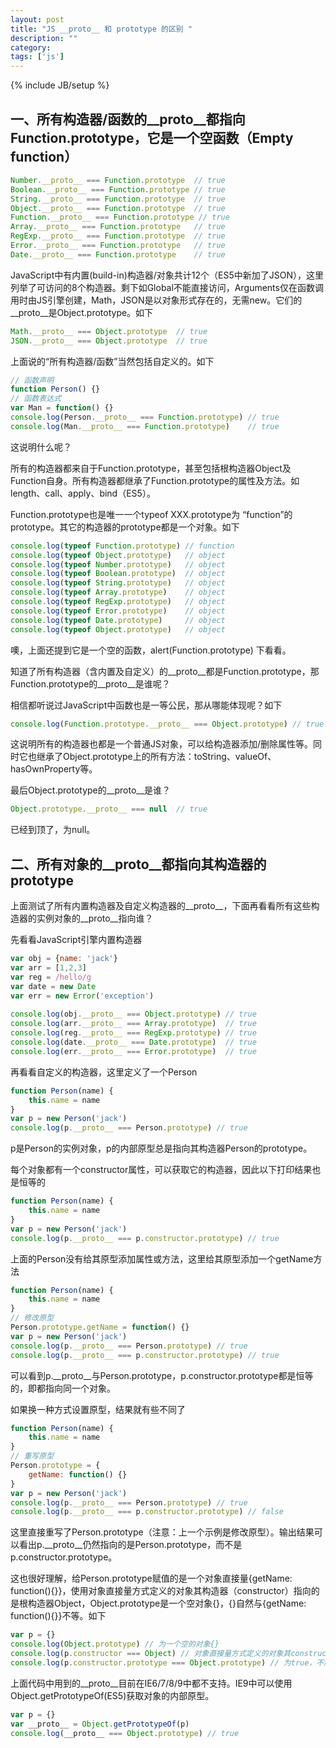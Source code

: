 ```yaml
---
layout: post
title: "JS __proto__ 和 prototype 的区别 "
description: ""
category: 
tags: ['js']
---
```

{% include JB/setup %}

## 一、所有构造器/函数的__proto__都指向Function.prototype，它是一个空函数（Empty function）

```js
Number.__proto__ === Function.prototype  // true
Boolean.__proto__ === Function.prototype // true
String.__proto__ === Function.prototype  // true
Object.__proto__ === Function.prototype  // true
Function.__proto__ === Function.prototype // true 
Array.__proto__ === Function.prototype   // true
RegExp.__proto__ === Function.prototype  // true
Error.__proto__ === Function.prototype   // true
Date.__proto__ === Function.prototype    // true
```

<!--more-->
JavaScript中有内置(build-in)构造器/对象共计12个（ES5中新加了JSON），这里列举了可访问的8个构造器。剩下如Global不能直接访问，Arguments仅在函数调用时由JS引擎创建，Math，JSON是以对象形式存在的，无需new。它们的__proto__是Object.prototype。如下

```js
Math.__proto__ === Object.prototype  // true 
JSON.__proto__ === Object.prototype  // true
```

上面说的“所有构造器/函数”当然包括自定义的。如下

```js
// 函数声明
function Person() {}
// 函数表达式
var Man = function() {}
console.log(Person.__proto__ === Function.prototype) // true
console.log(Man.__proto__ === Function.prototype)    // true
```

这说明什么呢？

所有的构造器都来自于Function.prototype，甚至包括根构造器Object及Function自身。所有构造器都继承了Function.prototype的属性及方法。如length、call、apply、bind（ES5）。

Function.prototype也是唯一一个typeof XXX.prototype为 “function”的prototype。其它的构造器的prototype都是一个对象。如下

```js
console.log(typeof Function.prototype) // function
console.log(typeof Object.prototype)   // object
console.log(typeof Number.prototype)   // object
console.log(typeof Boolean.prototype)  // object
console.log(typeof String.prototype)   // object
console.log(typeof Array.prototype)    // object
console.log(typeof RegExp.prototype)   // object
console.log(typeof Error.prototype)    // object
console.log(typeof Date.prototype)     // object
console.log(typeof Object.prototype)   // object
```

噢，上面还提到它是一个空的函数，alert(Function.prototype) 下看看。

知道了所有构造器（含内置及自定义）的__proto__都是Function.prototype，那Function.prototype的__proto__是谁呢？

相信都听说过JavaScript中函数也是一等公民，那从哪能体现呢？如下

```js
console.log(Function.prototype.__proto__ === Object.prototype) // true
```

这说明所有的构造器也都是一个普通JS对象，可以给构造器添加/删除属性等。同时它也继承了Object.prototype上的所有方法：toString、valueOf、hasOwnProperty等。

最后Object.prototype的__proto__是谁？

```js
Object.prototype.__proto__ === null  // true
```

已经到顶了，为null。

 

## 二、所有对象的__proto__都指向其构造器的prototype

上面测试了所有内置构造器及自定义构造器的__proto__，下面再看看所有这些构造器的实例对象的__proto__指向谁？

先看看JavaScript引擎内置构造器

```js
var obj = {name: 'jack'}
var arr = [1,2,3]
var reg = /hello/g
var date = new Date
var err = new Error('exception')
 
console.log(obj.__proto__ === Object.prototype) // true
console.log(arr.__proto__ === Array.prototype)  // true
console.log(reg.__proto__ === RegExp.prototype) // true
console.log(date.__proto__ === Date.prototype)  // true
console.log(err.__proto__ === Error.prototype)  // true
```

再看看自定义的构造器，这里定义了一个Person

```js
function Person(name) {
    this.name = name
}
var p = new Person('jack')
console.log(p.__proto__ === Person.prototype) // true
```

p是Person的实例对象，p的内部原型总是指向其构造器Person的prototype。

 

每个对象都有一个constructor属性，可以获取它的构造器，因此以下打印结果也是恒等的

```js
function Person(name) {
    this.name = name
}
var p = new Person('jack')
console.log(p.__proto__ === p.constructor.prototype) // true
```

上面的Person没有给其原型添加属性或方法，这里给其原型添加一个getName方法

```js
function Person(name) {
    this.name = name
}
// 修改原型
Person.prototype.getName = function() {}
var p = new Person('jack')
console.log(p.__proto__ === Person.prototype) // true
console.log(p.__proto__ === p.constructor.prototype) // true
```

可以看到p.__proto__与Person.prototype，p.constructor.prototype都是恒等的，即都指向同一个对象。

如果换一种方式设置原型，结果就有些不同了

```js
function Person(name) {
    this.name = name
}
// 重写原型
Person.prototype = {
    getName: function() {}
}
var p = new Person('jack')
console.log(p.__proto__ === Person.prototype) // true
console.log(p.__proto__ === p.constructor.prototype) // false
```

这里直接重写了Person.prototype（注意：上一个示例是修改原型）。输出结果可以看出p.__proto__仍然指向的是Person.prototype，而不是p.constructor.prototype。

这也很好理解，给Person.prototype赋值的是一个对象直接量{getName: function(){}}，使用对象直接量方式定义的对象其构造器（constructor）指向的是根构造器Object，Object.prototype是一个空对象{}，{}自然与{getName: function(){}}不等。如下

```js
var p = {}
console.log(Object.prototype) // 为一个空的对象{}
console.log(p.constructor === Object) // 对象直接量方式定义的对象其constructor为Object
console.log(p.constructor.prototype === Object.prototype) // 为true，不解释 
```

上面代码中用到的__proto__目前在IE6/7/8/9中都不支持。IE9中可以使用Object.getPrototypeOf(ES5)获取对象的内部原型。

```js
var p = {}
var __proto__ = Object.getPrototypeOf(p)
console.log(__proto__ === Object.prototype) // true
```